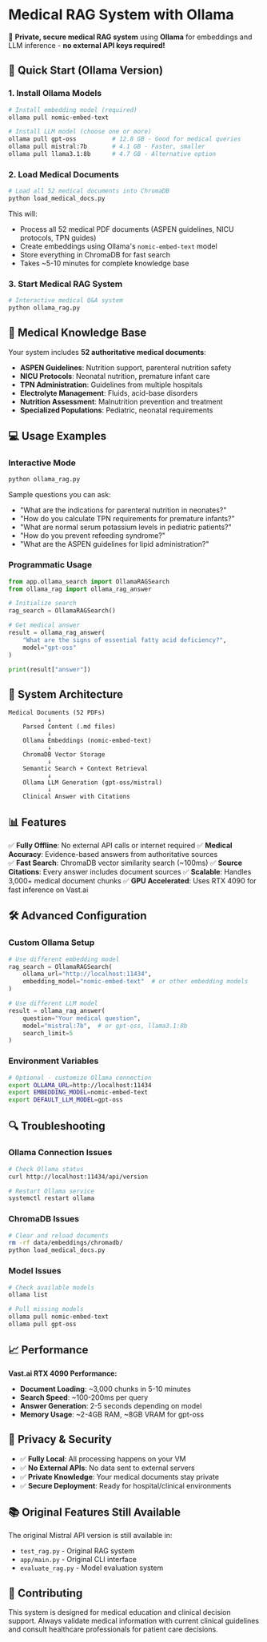 # Medical RAG System with Ollama

🏥 **Private, secure medical RAG system** using **Ollama** for embeddings and LLM inference - **no external API keys required!**

## 🚀 Quick Start (Ollama Version)

### 1. Install Ollama Models

```bash
# Install embedding model (required)
ollama pull nomic-embed-text

# Install LLM model (choose one or more)
ollama pull gpt-oss          # 12.8 GB - Good for medical queries
ollama pull mistral:7b       # 4.1 GB - Faster, smaller
ollama pull llama3.1:8b      # 4.7 GB - Alternative option
```

### 2. Load Medical Documents

```bash
# Load all 52 medical documents into ChromaDB
python load_medical_docs.py
```

This will:
- Process all 52 medical PDF documents (ASPEN guidelines, NICU protocols, TPN guides)
- Create embeddings using Ollama's `nomic-embed-text` model
- Store everything in ChromaDB for fast search
- Takes ~5-10 minutes for complete knowledge base

### 3. Start Medical RAG System

```bash
# Interactive medical Q&A system
python ollama_rag.py
```

## 🏥 Medical Knowledge Base

Your system includes **52 authoritative medical documents**:

- **ASPEN Guidelines**: Nutrition support, parenteral nutrition safety
- **NICU Protocols**: Neonatal nutrition, premature infant care  
- **TPN Administration**: Guidelines from multiple hospitals
- **Electrolyte Management**: Fluids, acid-base disorders
- **Nutrition Assessment**: Malnutrition prevention and treatment
- **Specialized Populations**: Pediatric, neonatal requirements

## 💻 Usage Examples

### Interactive Mode
```bash
python ollama_rag.py
```

Sample questions you can ask:
- "What are the indications for parenteral nutrition in neonates?"
- "How do you calculate TPN requirements for premature infants?"
- "What are normal serum potassium levels in pediatric patients?"
- "How do you prevent refeeding syndrome?"
- "What are the ASPEN guidelines for lipid administration?"

### Programmatic Usage
```python
from app.ollama_search import OllamaRAGSearch
from ollama_rag import ollama_rag_answer

# Initialize search
rag_search = OllamaRAGSearch()

# Get medical answer
result = ollama_rag_answer(
    "What are the signs of essential fatty acid deficiency?",
    model="gpt-oss"
)

print(result["answer"])
```

## 🔧 System Architecture

```
Medical Documents (52 PDFs)
           ↓
    Parsed Content (.md files)
           ↓
    Ollama Embeddings (nomic-embed-text)
           ↓
    ChromaDB Vector Storage
           ↓
    Semantic Search + Context Retrieval
           ↓
    Ollama LLM Generation (gpt-oss/mistral)
           ↓
    Clinical Answer with Citations
```

## 📊 Features

✅ **Fully Offline**: No external API calls or internet required
✅ **Medical Accuracy**: Evidence-based answers from authoritative sources  
✅ **Fast Search**: ChromaDB vector similarity search (~100ms)
✅ **Source Citations**: Every answer includes document sources
✅ **Scalable**: Handles 3,000+ medical document chunks
✅ **GPU Accelerated**: Uses RTX 4090 for fast inference on Vast.ai

## 🛠️ Advanced Configuration

### Custom Ollama Setup
```python
# Use different embedding model
rag_search = OllamaRAGSearch(
    ollama_url="http://localhost:11434",
    embedding_model="nomic-embed-text"  # or other embedding models
)

# Use different LLM model
result = ollama_rag_answer(
    question="Your medical question",
    model="mistral:7b",  # or gpt-oss, llama3.1:8b
    search_limit=5
)
```

### Environment Variables
```bash
# Optional - customize Ollama connection
export OLLAMA_URL=http://localhost:11434
export EMBEDDING_MODEL=nomic-embed-text
export DEFAULT_LLM_MODEL=gpt-oss
```

## 🔍 Troubleshooting

### Ollama Connection Issues
```bash
# Check Ollama status
curl http://localhost:11434/api/version

# Restart Ollama service
systemctl restart ollama
```

### ChromaDB Issues
```bash
# Clear and reload documents
rm -rf data/embeddings/chromadb/
python load_medical_docs.py
```

### Model Issues
```bash
# Check available models
ollama list

# Pull missing models
ollama pull nomic-embed-text
ollama pull gpt-oss
```

## 📈 Performance

**Vast.ai RTX 4090 Performance:**
- **Document Loading**: ~3,000 chunks in 5-10 minutes
- **Search Speed**: ~100-200ms per query
- **Answer Generation**: 2-5 seconds depending on model
- **Memory Usage**: ~2-4GB RAM, ~8GB VRAM for gpt-oss

## 🔐 Privacy & Security

- ✅ **Fully Local**: All processing happens on your VM
- ✅ **No External APIs**: No data sent to external servers
- ✅ **Private Knowledge**: Your medical documents stay private
- ✅ **Secure Deployment**: Ready for hospital/clinical environments

## 📚 Original Features Still Available

The original Mistral API version is still available in:
- `test_rag.py` - Original RAG system
- `app/main.py` - Original CLI interface
- `evaluate_rag.py` - Model evaluation system

## 🤝 Contributing

This system is designed for medical education and clinical decision support. Always validate medical information with current clinical guidelines and consult healthcare professionals for patient care decisions.
